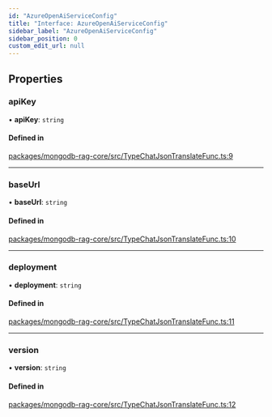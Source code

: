 ```yaml
---
id: "AzureOpenAiServiceConfig"
title: "Interface: AzureOpenAiServiceConfig"
sidebar_label: "AzureOpenAiServiceConfig"
sidebar_position: 0
custom_edit_url: null
---
```


## Properties

### apiKey

• **apiKey**: `string`

#### Defined in

[packages/mongodb-rag-core/src/TypeChatJsonTranslateFunc.ts:9](https://github.com/mongodben/chatbot/blob/dbe6fdb/packages/mongodb-rag-core/src/TypeChatJsonTranslateFunc.ts#L9)

___

### baseUrl

• **baseUrl**: `string`

#### Defined in

[packages/mongodb-rag-core/src/TypeChatJsonTranslateFunc.ts:10](https://github.com/mongodben/chatbot/blob/dbe6fdb/packages/mongodb-rag-core/src/TypeChatJsonTranslateFunc.ts#L10)

___

### deployment

• **deployment**: `string`

#### Defined in

[packages/mongodb-rag-core/src/TypeChatJsonTranslateFunc.ts:11](https://github.com/mongodben/chatbot/blob/dbe6fdb/packages/mongodb-rag-core/src/TypeChatJsonTranslateFunc.ts#L11)

___

### version

• **version**: `string`

#### Defined in

[packages/mongodb-rag-core/src/TypeChatJsonTranslateFunc.ts:12](https://github.com/mongodben/chatbot/blob/dbe6fdb/packages/mongodb-rag-core/src/TypeChatJsonTranslateFunc.ts#L12)
